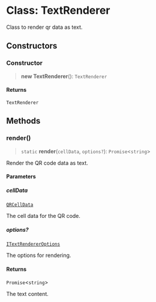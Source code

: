 # Class: TextRenderer

Class to render qr data as text.

## Constructors

### Constructor

> **new TextRenderer**(): `TextRenderer`

#### Returns

`TextRenderer`

## Methods

### render()

> `static` **render**(`cellData`, `options?`): `Promise`\<`string`\>

Render the QR code data as text.

#### Parameters

##### cellData

[`QRCellData`](../type-aliases/QRCellData.md)

The cell data for the QR code.

##### options?

[`ITextRendererOptions`](../interfaces/ITextRendererOptions.md)

The options for rendering.

#### Returns

`Promise`\<`string`\>

The text content.
